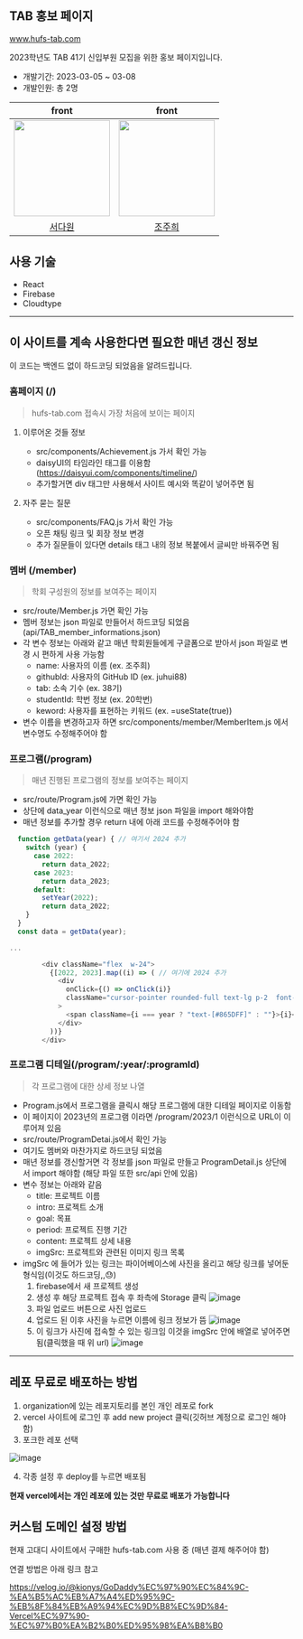 ## TAB 홍보 페이지

www.hufs-tab.com

2023학년도 TAB 41기 신입부원 모집을 위한 홍보 페이지입니다.
- 개발기간: 2023-03-05 ~ 03-08
- 개발인원: 총 2명

|front|front|
|:---:|:---:|
|<img src="https://github.com/Dawon00.png" width="170">|<img src="https://github.com/juhui88.png" width="170">|
|[서다원](https://github.com/Dawon00)|[조주희](https://github.com/juhui88)|

## 사용 기술
- React
- Firebase
- Cloudtype

***

## 이 사이트를 계속 사용한다면 필요한 매년 갱신 정보

이 코드는 백엔드 없이 하드코딩 되었음을 알려드립니다.

### 홈페이지 (/)
> hufs-tab.com 접속시 가장 처음에 보이는 페이지

1. 이루어온 것들 정보
   - src/components/Achievement.js 가서 확인 가능
   - daisyUI의 타임라인 태그를 이용함(https://daisyui.com/components/timeline/)
   - 추가할거면 div 태그만 사용해서 사이트 예시와 똑같이 넣어주면 됨
  
2. 자주 묻는 질문
   - src/components/FAQ.js 가서 확인 가능
   - 오픈 채팅 링크 및 회장 정보 변경
   - 추가 질문들이 있다면 details 태그 내의 정보 복붙에서 글씨만 바꿔주면 됨



### 멤버 (/member)
> 학회 구성원의 정보를 보여주는 페이지

- src/route/Member.js 가면 확인 가능
- 멤버 정보는 json 파일로 만들어서 하드코딩 되었음(api/TAB_member_informations.json)
- 각 변수 정보는 아래와 같고 매년 학회원들에게 구글폼으로 받아서 json 파일로 변경 시 편하게 사용 가능함
  - name: 사용자의 이름 (ex. 조주희)
  - githubId: 사용자의 GitHub ID (ex. juhui88)
  - tab: 소속 기수 (ex. 38기)
  - studentId: 학번 정보 (ex. 20학번)
  - keword: 사용자를 표현하는 키워드 (ex. =useState(true))
- 변수 이름을 변경하고자 하면 src/components/member/MemberItem.js 에서 변수명도 수정해주어야 함




### 프로그램(/program)
> 매년 진행된 프로그램의 정보를 보여주는 페이지
- src/route/Program.js에 가면 확인 가능
- 상단에 data_year 이런식으로 매년 정보 json 파일을 import 해와야함
- 매년 정보를 추가할 경우 return 내에 아래 코드를 수정해주어야 함
```javascript
  function getData(year) { // 여기서 2024 추가 
    switch (year) {
      case 2022:
        return data_2022;
      case 2023:
        return data_2023;
      default:
        setYear(2022);
        return data_2022;
    }
  }
  const data = getData(year);

...

        <div className="flex  w-24">
          {[2022, 2023].map((i) => ( // 여기에 2024 추가
            <div
              onClick={() => onClick(i)}
              className="cursor-pointer rounded-full text-lg p-2  font-bold hover:text-xl transition-all pb-3"
            >
              <span className={i === year ? "text-[#865DFF]" : ""}>{i}</span>
            </div>
          ))}
        </div>
```




### 프로그램 디테일(/program/:year/:programId)
> 각 프로그램에 대한 상세 정보 나열

- Program.js에서 프로그램을 클릭시 해당 프로그램에 대한 디테일 페이지로 이동함
- 이 페이지이 2023년의 프로그램 이라면 /program/2023/1 이런식으로 URL이 이루어져 있음
- src/route/ProgramDetai.js에서 확인 가능
- 여기도 멤버와 마찬가지로 하드코딩 되었음
- 매년 정보를 갱신할거면 각 정보를 json 파일로 만들고 ProgramDetail.js 상단에서 import 해야함 (해당 파일 또한 src/api 안에 있음)
- 변수 정보는 아래와 같음
  - title: 프로젝트 이름
  - intro: 프로젝트 소개
  - goal: 목표
  - period: 프로젝트 진행 기간
  - content: 프로젝트 상세 내용
  - imgSrc: 프로젝트와 관련된 이미지 링크 목록
- imgSrc 에 들어가 있는 링크는 파이어베이스에 사진을 올리고 해당 링크를 넣어둔 형식임(이것도 하드코딩,,😓)
  1. firebase에서 새 프로젝트 생성
  2. 생성 후 해당 프로젝트 접속 후 좌측에 Storage 클릭
     ![image](https://github.com/user-attachments/assets/fdfb133a-dafb-463c-9cf1-b8fe15ab4f63)
  3. 파일 업로드 버튼으로 사진 업로드
  4. 업로드 된 이후 사진을 누르면 이름에 링크 정보가 뜸
     ![image](https://github.com/user-attachments/assets/1358c579-2319-4fba-9871-6968b737f1ea)
  6. 이 링크가 사진에 접속할 수 있는 링크임 이것을 imgSrc 안에 배열로 넣어주면 됨(클릭했을 때 위 url)
     ![image](https://github.com/user-attachments/assets/d88db558-8ffe-4859-844a-36d8c0d0cea7)






***
## 레포 무료로 배포하는 방법

1. organization에 있는 레포지토리를 본인 개인 레포로 fork
2. vercel 사이트에 로그인 후 add new project 클릭(깃허브 계정으로 로그인 해야함)
3. 포크한 레포 선택

![image](https://github.com/user-attachments/assets/e8b5e6d5-9eb2-469a-b9a1-77b01a6c414e)

4. 각종 설정 후 deploy를 누르면 배포됨

**현재 vercel에서는 개인 레포에 있는 것만 무료로 배포가 가능합니다**

## 커스텀 도메인 설정 방법

현재 고대디 사이트에서 구매한 hufs-tab.com 사용 중 (매년 결제 해주어야 함)

연결 방법은 아래 링크 참고

https://velog.io/@kionys/GoDaddy%EC%97%90%EC%84%9C-%EA%B5%AC%EB%A7%A4%ED%95%9C-%EB%8F%84%EB%A9%94%EC%9D%B8%EC%9D%84-Vercel%EC%97%90-%EC%97%B0%EA%B2%B0%ED%95%98%EA%B8%B0
